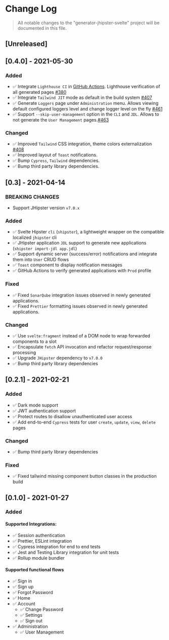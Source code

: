 # Change Log

> All notable changes to the "generator-jhipster-svelte" project will be documented in this file.

## [Unreleased]

## [0.4.0] - 2021-05-30

### Added

-   ✅ Integrate `Lighthouse CI` in [GitHub Actions](https://github.com/jhipster/generator-jhipster-svelte/actions/workflows/application-lighthouse.yml). Lighthouse verification of all generated pages [#380](https://github.com/jhipster/generator-jhipster-svelte/pull/380)
-   ✅ Integrate `Tailwind JIT` mode as default in the build system [#407](https://github.com/jhipster/generator-jhipster-svelte/pull/407)
-   ✅ Generate `Loggers` page under `Administration` menu. Allows viewing default configured loggers level and change logger level on the fly [#461](https://github.com/jhipster/generator-jhipster-svelte/pull/461)
-   ✅ Support `--skip-user-management` option in the `CLI` and `JDL`. Allows to not generate the `User Management` pages.[#463](https://github.com/jhipster/generator-jhipster-svelte/pull/463)

### Changed

-   ✅ Improved `Tailwind` CSS integration, theme colors externalization [#408](https://github.com/jhipster/generator-jhipster-svelte/pull/408)
-   ✅ Improved layout of `Toast` notifications.
-   ✅ Bump `Cypress`, `Tailwind` dependencies.
-   ✅ Bump third party library dependencies.

## [0.3] - 2021-04-14

### BREAKING CHANGES

-   Support JHipster version `v7.0.x`

### Added

-   ✅ Svelte Hipster `cli` (`shipster`), a lightweight wrapper on the compatible localized `jhipster` cli
-   ✅ JHipster application `JDL` support to generate new applications (`shipster import-jdl app.jdl`)
-   ✅ Support dynamic server (success/error) notifications and integrate them into `User` CRUD flows
-   ✅ `Toast` component to display notification messages
-   ✅ GitHub Actions to verify generated applications with `Prod` profile

### Fixed

-   ✅ Fixed `SonarQube` integration issues observed in newly generated applications.
-   ✅ Fixed `Prettier` formatting issues observed in newly generated applications.

### Changed

-   ✅ Use `svelte:fragment` instead of a DOM node to wrap forwarded components to a slot
-   ✅ Encapsulate `fetch` API invocation and refactor request/response processing
-   ✅ Upgrade `JHipster` dependency to `v7.0.0`
-   ✅ Bump third party library dependencies

## [0.2.1] - 2021-02-21

### Added

-   ✅ Dark mode support
-   ✅ JWT authentication support
-   ✅ Protect routes to disallow unauthenticated user access
-   ✅ Add end-to-end `Cypress` tests for user `create`, `update`, `view`, `delete` pages

### Changed

-   ✅ Bump third party library dependencies

### Fixed

-   ✅ Fixed tailwind missing component button classes in the production build

## [0.1.0] - 2021-01-27

### Added

#### Supported Integrations:

-   ✅ Session authentication
-   ✅ Prettier, ESLint integration
-   ✅ Cypress integration for end to end tests
-   ✅ Jest and Testing Library integration for unit tests
-   ✅ Rollup module bundler

#### Supported functional flows

-   ✅ Sign in
-   ✅ Sign up
-   ✅ Forgot Password
-   ✅ Home
-   ✅ Account
    -   ✅ Change Password
    -   ✅ Settings
    -   ✅ Sign out
-   ✅ Administration
    -   ✅ User Management

